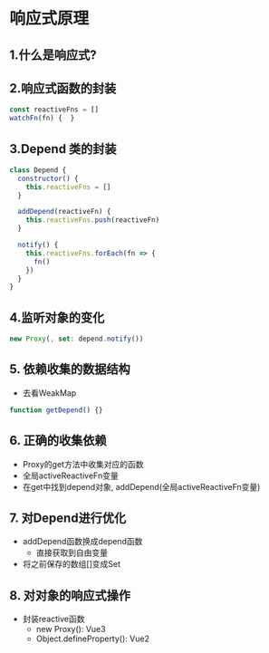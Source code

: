 # 响应式原理

## 1.什么是响应式?

## 2.响应式函数的封装

```js
const reactiveFns = []
watchFn(fn) {  }
```

## 3.Depend 类的封装

```js
class Depend {
  constructor() {
    this.reactiveFns = []
  }

  addDepend(reactiveFn) {
    this.reactiveFns.push(reactiveFn)
  }

  notify() {
    this.reactiveFns.forEach(fn => {
      fn()
    })
  }
}
```

## 4.监听对象的变化

```js
new Proxy(, set: depend.notify())
```

## 5. 依赖收集的数据结构

- 去看WeakMap

```js
function getDepend() {}
```

## 6. 正确的收集依赖

- Proxy的get方法中收集对应的函数
- 全局activeReactiveFn变量
- 在get中找到depend对象, addDepend(全局activeReactiveFn变量)

## 7. 对Depend进行优化

- addDepend函数换成depend函数
  - 直接获取到自由变量
- 将之前保存的数组[]变成Set

## 8. 对对象的响应式操作

- 封装reactive函数
  - new Proxy(): Vue3
  - Object.defineProperty(): Vue2
